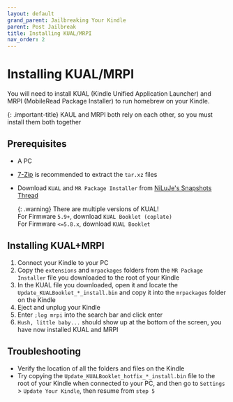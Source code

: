 ```yaml
---
layout: default
grand_parent: Jailbreaking Your Kindle
parent: Post Jailbreak
title: Installing KUAL/MRPI
nav_order: 2
---
```


# Installing KUAL/MRPI
You will need to install KUAL (Kindle Unified Application Launcher) and MRPI (MobileRead Package Installer) to run homebrew on your Kindle.

{: .important-title}
KAUL and MRPI both rely on each other, so you must install them both together

## Prerequisites
- A PC
- [7-Zip](https://www.7-zip.org/) is recommended to extract the `tar.xz` files
- Download `KUAL` and `MR Package Installer` from [NiLuJe's Snapshots Thread](https://www.mobileread.com/forums/showthread.php?t=225030)

    {: .warning}
    There are multiple versions of KUAL!<br/>
    For Firmware `5.9+`, download `KUAL Booklet (coplate)`<br/>
    For Firmware `<=5.8.x`, download `KUAL Booklet`

## Installing KUAL+MRPI
1. Connect your Kindle to your PC
2. Copy the `extensions` and `mrpackages` folders from the `MR Package Installer` file you downloaded to the root of your Kindle
3. In the KUAL file you downloaded, open it and locate the `Update_KUALBooklet_*_install.bin` and copy it into the `mrpackages` folder on the Kindle
4. Eject and unplug your Kindle
5. Enter `;log mrpi` into the search bar and click enter
6. `Hush, little baby...` should show up at the bottom of the screen, you have now installed KUAL and MRPI

## Troubleshooting
- Verify the location of all the folders and files on the Kindle
- Try copying the `Update_KUALBooklet_hotfix_*_install.bin` file to the root of your Kindle when connected to your PC, and then go to `Settings` > `Update Your Kindle`, then resume from `step 5`